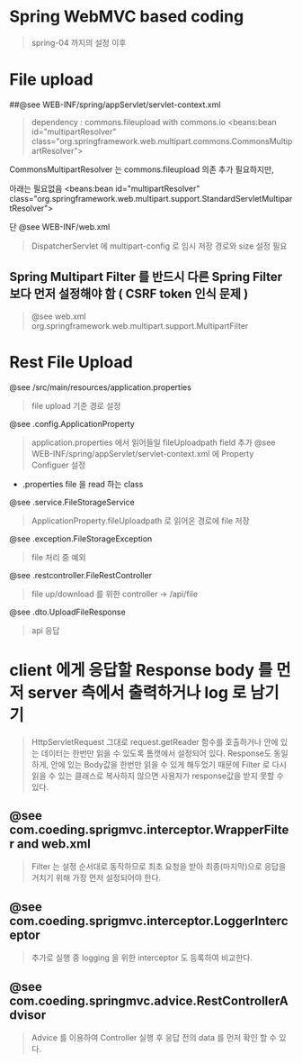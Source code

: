 
# Spring WebMVC	based coding
> spring-04 까지의 설정 이후


# File upload

##@see WEB-INF/spring/appServlet/servlet-context.xml

> dependency : commons.fileupload with commons.io
<beans:bean id="multipartResolver" 
	class="org.springframework.web.multipart.commons.CommonsMultipartResolver">

CommonsMultipartResolver 는 commons.fileupload 의존 추가 필요하지만,

아래는 필요없음
<beans:bean id="multipartResolver" 
	class="org.springframework.web.multipart.support.StandardServletMultipartResolver">

단 @see WEB-INF/web.xml 
> DispatcherServlet 에 multipart-config 로 임시 저장 경로와 size 설정 필요

## Spring Multipart Filter 를 반드시 다른 Spring Filter 보다 먼저 설정해야 함 ( CSRF token 인식 문제 )
> @see web.xml
	<filter-class>org.springframework.web.multipart.support.MultipartFilter</filter-class>


# Rest File Upload
@see /src/main/resources/application.properties
> file upload 기준 경로 설정

@see .config.ApplicationProperty
> application.properties 에서 읽어들일 fileUploadpath field 추가
> @see WEB-INF/spring/appServlet/servlet-context.xml 에 Property Configuer 설정
- .properties file 을 read 하는 class

@see .service.FileStorageService
> ApplicationProperty.fileUploadpath 로 읽어온 경로에 file 저장

@see .exception.FileStorageException
> file 처리 중 예외

@see .restcontroller.FileRestController
> file up/download 를 위한 controller -> /api/file

@see .dto.UploadFileResponse
> api 응답


# client 에게 응답할 Response body 를 먼저 server 측에서 출력하거나 log 로 남기기
> HttpServletRequest 그대로 request.getReader 함수를 호출하거나 안에 있는 데이터는 한번만 읽을 수 있도록 톰캣에서 설정되어 있다.
> Response도 동일하게, 안에 있는 Body값을 한번만 읽을 수 있게 해두었기 때문에 Filter 로 다시 읽을 수 있는 클래스로 복사하지 않으면 사용자가 response값을 받지 못할 수 있다.

## @see com.coeding.sprigmvc.interceptor.WrapperFilter and web.xml
> Filter 는 설정 순서대로 동작하므로 최초 요청을 받아 최종(마지막)으로 응답을 거치기 위해 가장 먼저 설정되어야 한다.

## @see com.coeding.sprigmvc.interceptor.LoggerInterceptor
> 추가로 실행 중 logging 을 위한 interceptor 도 등록하여 비교한다.

## @see com.coeding.springmvc.advice.RestControllerAdvisor
> Advice 를 이용하여 Controller 실행 후 응답 전의 data 를 먼저 확인 할 수 있다.

